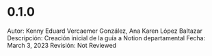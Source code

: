 # 0.1.0

Autor: Kenny Eduard Vercaemer González, Ana Karen López Baltazar
Descripción: Creación inicial de la guía a Notion departamental
Fecha: March 3, 2023
Revisión: Not Reviewed